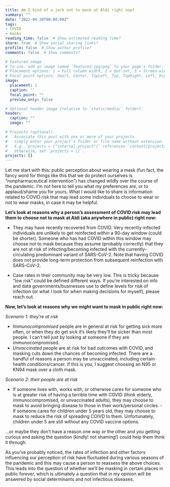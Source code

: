 ```yaml
---
title: Am I kind of a jerk not to mask at Aldi right now?
summary: ""
date: "2022-04-20T00:00:00Z"
tags:
- COVID
- masks
reading_time: false  # Show estimated reading time?
share: true  # Show social sharing links?
profile: false  # Show author profile?
comments: false  # Show comments?

# Featured image
# To use, add an image named `featured.jpg/png` to your page's folder.
# Placement options: 1 = Full column width, 2 = Out-set, 3 = Screen-width
# Focal point options: Smart, Center, TopLeft, Top, TopRight, Left, Right, BottomLeft, Bottom, BottomRight
image:
  placement: 1
  caption: ''
  focal_point: ""
  preview_only: false

# Optional header image (relative to `static/media/` folder).
header:
  caption: ""
  image: ""

# Projects (optional).
#   Associate this post with one or more of your projects.
#   Simply enter your project's folder or file name without extension.
#   E.g. `projects = ["internal-project"]` references `content/project/deep-learning/index.md`.
#   Otherwise, set `projects = []`.
projects: []
---
```

Let me start with this: public perception about wearing a mask (fun fact, the fancy word for things like this that we do protect ourselves is “nonpharmaceutical intervention”) has changed wildly over the course of the pandemic. I’m not here to tell you what my preferences are, or to applaud/shame you for yours. What I would like to share is information related to COVID risk that may lead some individuals to choose to wear or not to wear masks, in case it may be helpful.

**Let’s look at reasons why a person’s assessment of COVID risk may lead them to choose not to mask at Aldi (aka anywhere in public) right now:**

- They may have recently recovered from COVID. Very recently-infected individuals are unlikely to get reinfected within a 90-day window (could be shorter). Someone who has had COVID within this window may choose not to mask because they assume (probably correctly) that they are not at risk of infecting/becoming infected with the currently-circulating predominant variant of SARS-CoV-2. Note that having COVID does not provide long-term protection from subsequent reinfection with SARS-CoV-2.

- Case rates in their community may be very low. This is tricky because “low risk” could be defined different ways. If you’re interested on info and data governments/businesses use to define levels for risk of infection (or what I look for when making decisions for myself), please reach out.


**Now, let’s look at reasons why we might want to mask in public right now:**

*Scenario 1: they’re at risk*
- *Immunocompromised* people are in general at risk for getting sick more often, or when they do get sick it’s likely they’ll be sicker than most people. I can’t tell just by looking at someone if they are immunocompromised.
- *Unvaccinated* people are at risk for bad outcomes with COVID, and masking cuts down the chances of becoming infected. There are a handful of reasons a person may be unvaccinated, including certain health conditions/cancer. If this is you, I suggest choosing an N95 or KN94 mask over a cloth mask.

*Scenario 2: their people are at risk*
- If someone lives with, works with, or otherwise cares for someone who is at greater risk of having a terrible time with COVID (think elderly, immunocompromised, or unvaccinated adults), they may choose to mask to avoid bringing disease to those in their work/personal circles. 
-If someone cares for children under 5 years old, they may choose to mask to reduce the risk of spreading COIVD to them. Unfortunately, children under 5 are still without any COVID vaccine options.

…or maybe they don’t have a reason one way or the other and *you* getting curious and asking the question (kindly! not shaming!) could help them think it through.

As you’ve probably noticed, the rates of infection and other factors influencing our perception of risk have fluctuated during various seasons of the pandemic and this may cause a person to reassess the above choices. This leads into the question of whether we’ll be masking in certain places in public forever, which is ultimately a question that in my opinion will be answered by social determinants and not infectious diseases.